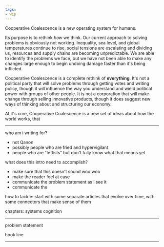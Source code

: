 ```yaml
---
tags:
- wip
---
```


Cooperative Coalescence is a new operating system for humans.

Its purpose is to rethink *how* we think. Our current approach to solving problems is obviously not working. Inequality, sea level, and global temperatures continue to rise, social tensions are escalating and dividing us, resources and supply chains are becoming unpredictable. We are able to identify the problems we face, but we have not been able to make any changes large enough to begin undoing damage faster than it's being inflicted.

Cooperative Coalescence is a complete rethink of **everything**. It's not a political party that will solve problems through getting votes and writing policy, though it will influence the way you understand and wield political power with groups of other people. It is not a corporation that will make change through selling innovative products, though it does suggest new ways of thinking about and structuring our economy.

At it's core, Cooperative Coalescence is a new set of ideas about how the world works, that 

***

who am i writing for?
- not Qanon
- possibly people who are fried and hypervigilant
- people who are "leftists" but don't fully know what that means yet

what does this intro need to accomplish?
- make sure that this doesn't sound woo woo
- make the reader feel at ease
- communicate the problem statement as i see it
- communicate the

how to tackle: start with some separate articles that evolve over time, with some connectors that make sense of them

chapters:
systems
cognition

***

problem statement

hook line

***